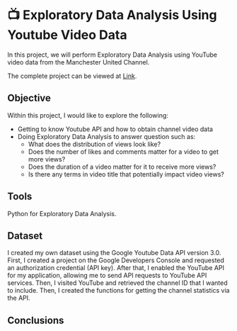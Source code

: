 # 📺 Exploratory Data Analysis Using Youtube Video Data

In this project, we will perform Exploratory Data Analysis using YouTube video data from the Manchester United Channel.

The complete project can be viewed at [Link](https://github.com/AlexanderEvanW/PortfolioProjects/blob/main/EDA%20Using%20YouTube%20Video%20Data/EDA%20YouTube%20Video%20Data.ipynb).

## Objective
Within this project, I would like to explore the following:
- Getting to know Youtube API and how to obtain channel video data
- Doing Exploratory Data Analysis to answer question such as:
  - What does the distribution of views look like?
  - Does the number of likes and comments matter for a video to get more views?
  - Does the duration of a video matter for it to receive more views?
  - Is there any terms in video title that potentially impact video views?

## Tools
Python for Exploratory Data Analysis.

## Dataset
I created my own dataset using the Google Youtube Data API version 3.0. First, I created a project on the Google Developers Console and requested an authorization credential (API key). After that, I enabled the YouTube API for my application, allowing me to send API requests to YouTube API services. Then, I visited YouTube and retrieved the channel ID that I wanted to include. Then, I created the functions for getting the channel statistics via the API.

## Conclusions
